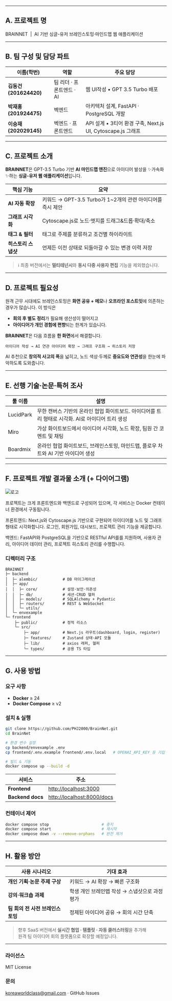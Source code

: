 
---

## A. 프로젝트 명
BRAINNET  |  AI 기반 싱글-유저 브레인스토밍·마인드맵 웹 애플리케이션

---

## B. 팀 구성 및 담당 파트

| 이름(학번) | 역할 | 주요 담당 |
|-----------|------|-----------|
| **김동건 (201624420)** | 팀 리더 · 프론트엔드 · AI | 웹 UI작성 • GPT 3.5 Turbo 배포 |
| **박재홍(201924475)** | 벡엔드 | 아키텍처 설계, FastAPI · PostgreSQL 개발 |
| **이승재(202029145)** | 벡엔드 · 프론트엔드 | API 설계 • 3티어 환경 구축, Next.js UI, Cytoscape.js 그래프 |

---

## C. 프로젝트 소개

**BRAINNET**은 GPT-3.5 Turbo 기반 **AI 마인드맵 엔진**으로 아이디어 발상을 ✨가속화✨하는 **싱글-유저 웹 애플리케이션**입니다.


| 핵심 기능        | 요약                                 |
| ------------ | ---------------------------------- |
| **AI 자동 확장** | 키워드 → GPT-3.5 Turbo가 1~2개의 관련 아이디어를 즉시 제안 |
| **그래프 시각화**  | Cytoscape.js로 노드·엣지를 드래그&드롭·확대/축소  |
| **태그 & 필터**  | 태그로 주제를 분류하고 조건별 하이라이트             |
| **히스토리 스냅샷** | 언제든 이전 상태로 되돌아갈 수 있는 변경 이력 저장      |

> ℹ️ 최종 버전에서는 **멀티테넌시**와 **동시 다중 사용자 편집** 기능을 제외했습니다.

---

## D. 프로젝트 필요성


원격 근무 시대에도 브레인스토밍은 **화면 공유 + 메모**나 **오프라인 포스트잇**에 의존하는 경우가 많습니다. 이 방식은

* **회의 후 별도 정리**가 필요해 생산성이 떨어지고
* **아이디어가 개인 경험에 편향**되는 한계가 있습니다.

**BRAINNET**은 다음 흐름을 **한 화면**에서 해결합니다.

```
아이디어 작성 → AI 연관 아이디어 확장 → 그래프 구조화 → 히스토리 저장
```

AI 추천으로 **창의적 사고의 폭**을 넓히고, 노드 색상·두께로 **중요도와 연관성**을 한눈에 파악하도록 도와줍니다.


---

## E. 선행 기술·논문·특허 조사
| 툴 이름     | 설명                                                                                         |
|------------|----------------------------------------------------------------------------------------------|
| LucidPark  | 무한 캔버스 기반의 온라인 협업 화이트보드. 아이디어를 트리 형태로 시각화. AI로 아이디어 트리 생성        |
| Miro       | 가상 화이트보드에서 아이디어 시각화, 노드 확장, 팀원 간 코멘트 및 채팅                              |
| Boardmix   | 온라인 협업 화이트보드, 브레인스토밍, 마인드맵, 플로우 차트와 AI 기반 아이디어 생성                    |

---

## F. 프로젝트 개발 결과물 소개 (+ 다이어그램)
![로고](./images/logo.png)

프로젝트는 크게 프론트엔드와 백엔드로 구성되어 있으며, 각 서비스는 Docker 컨테이너 환경에서 구동됩니다.

프론트엔드: Next.js와 Cytoscape.js 기반으로 구현되어 아이디어를 노드 및 그래프 형태로 시각화합니다. 로그인, 회원가입, 대시보드, 프로젝트 관리 기능을 제공합니다.

백엔드: FastAPI와 PostgreSQL을 기반으로 RESTful API를를 지원하며, 사용자 관리, 아이디어 데이터 관리, 프로젝트 히스토리 관리를 수행합니다.
### 디렉터리 구조

```
BRAINNET
├─ backend
│  ├─ alembic/           # DB 마이그레이션
│  ├─ app/
│  │  ├─ core/           # 설정·보안·의존성
│  │  ├─ db/             # 세션·CRUD 헬퍼
│  │  ├─ models/         # SQLAlchemy + Pydantic
│  │  ├─ routers/        # REST & WebSocket
│  │  └─ utils/
│  └─ envexample
└─ frontend
    ├─ public/           # 정적 리소스
    └─ src/
        ├─ app/          # Next.js 라우트(dashboard, login, register)
        ├─ features/     # Zustand 상태·API 모듈
        ├─ lib/          # axios 래퍼, 헬퍼
        └─ types/        # 공용 TS 타입

```

---

## G. 사용 방법

### 요구 사항
- **Docker** ≥ 24  
- **Docker Compose** ≥ v2  

### 설치 & 실행
```bash
git clone https://github.com/PHJ2000/BrainNet.git
cd BrainNet

# 환경 변수 설정
cp backend/envexample .env
cp frontend/.env.example frontend/.env.local   # OPENAI_API_KEY 등 기입

# 빌드 & 기동
docker compose up --build -d
```

| 서비스 | 주소 |
| ------- | ----------------------------- |
| **Frontend** | <http://localhost:3000> |
| **Backend docs** | <http://localhost:8000/docs> |

### 컨테이너 제어
```bash
docker compose stop                       # 중지
docker compose start                      # 재시작
docker compose down -v --remove-orphans   # 완전 제거
```

---

## H. 활용 방안

| 사용 시나리오 | 기대 효과 |
| ------------- | ---------- |
| **개인 기획·논문 주제 구상** | 키워드 → AI 확장 → 빠른 구조화 |
| **강의·워크숍 과제** | 학생 개인 브레인맵 작성 → 스냅샷으로 과정 평가 |
| **팀 회의 전 사전 브레인스토밍** | 정제된 아이디어 공유 → 회의 시간 단축 |

> 향후 SaaS 버전에서 **실시간 협업 · 템플릿 · 자동 클러스터링**을 추가해  
> 원격 팀 아이디어 회의 플랫폼으로 확장할 예정입니다.

---

### 라이선스
MIT License

### 문의
[koreaworldclass@gmail.com](mailto:koreaworldclass@gmail.com) · GitHub Issues
